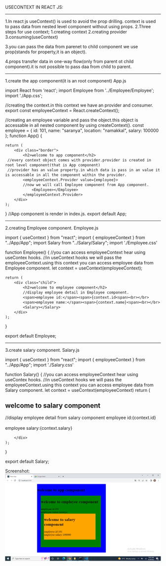 USECONTEXT IN REACT JS:
<hr>
1.In react js useContext() is used to avoid the prop drilling.
context is used to pass data from nested level component without using props.
2.Three steps for use context;
       1.creating context
       2.creating provider
       3.consuming(useContext)

3.you can pass the data from parenet to child component we use prop(stands for property,it is an object).

4.props transfer data in one-way flow(only from parent ot child component).it is not possible to pass daa from child to parent.
<hr>
1.create the app component(it is an root component)
App.js

import React from 'react';
import Employee from '../Employee/Employee';
import './App.css';

//creating the context.in this context we have an provider and consumer.
export const employeeContext = React.createContext();

//creating an employee variable and pass the object.this object is accessable in all nested component by using createContext().
const employee = {
    id: 101,
    name: "saranya",
    location: "namakkal",
    salary: 100000
};
function App() {

    return (
        <div class="border">
            <h2>welcome to app component</h2>
     //every context object comes with provider.provider is created in root level component(that is App component)
     //provider has an value property.in which data is pass in an value it is accessable in all the component within the provider.       
            <employeeContext.Provider value={employee}>
            //now we will call Employee component from App component.
                <Employee></Employee>
            </employeeContext.Provider>
        </div>
    );
}
//App component is render in index.js.
export default App;
<hr>
2.creating Employee component.
Employee.js

import { useContext } from "react";
import { employeeContext } from "../App/App";
import Salary from "../Salary/Salary";
import './Employee.css'

function Employee() {
    //you can access employeeContext hear using useContex hooks.
    //in useContext hooks we will pass the employeeContext.using this context you can access employee data from Employee component.
    let context = useContext(employeeContext);

    return (
        <div class="child">
            <h2>welcome to employee component</h2>
            //display employee detail in Employee component.
            <span>employee id:</span><span>{context.id<span><br></br>
            <span>employee name:</span><span>{context.name}<span><br></br>
            <Salary></Salary>
        </div>
    );
}


export default Employee;
<hr>
3.create salary component.
Salary.js

import { useContext } from "react";
import { employeeContext } from "../App/App";
import './Salary.css'

function Salary() {
    //you can access employeeContext hear using useContex hooks.
    //in useContext hooks we will pass the employeeContext.using this context you can access employee data from Salary component.
    let context = useContext(employeeContext)
    return (
        <div class="grandchild">
            <h2>welcome to salary component</h2>
            //display employee detail from salary component
            <span>employee id:</span><span>{context.id}</span><br></br>
            <span>employee salary:</span><span>{context.salary}</span>

        </div>
    );
}

export default Salary;

Screenshot:
<img src="./Screenshot/capture.png">
